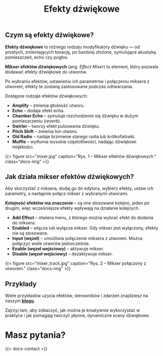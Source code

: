 ﻿---
title: "Efekty dźwiękowe"
icon: "🔊"
description: "Zmiksuj efekty dźwiękowe ze swoimi utworami, aby zapewnić niesamowite doznania muzyczne."
weight: 36
---
## Czym są efekty dźwiękowe?

**Efekty dźwiękowe** to różnego rodzaju modyfikatory dźwięku — od prostych, zmieniających tonację, po bardziej złożone, symulujące akustykę pomieszczeń, echo czy pogłos.  

**Mikser efektów dźwiękowych** (ang. *Effect Mixer*) to element, który pozwala dodawać efekty dźwiękowe do utworów.  

Po wybraniu efektów, ustawieniu ich parametrów i połączeniu miksera z utworem, efekty te zostaną zastosowane podczas odtwarzania.

Dostępne rodzaje efektów dźwiękowych:
- **Amplify** – zmienia głośność utworu.  
- **Echo** – dodaje efekt echa.  
- **Chamber Echo** – symuluje rozchodzenie się dźwięku w dużym pomieszczeniu (*reverb*).  
- **Swirler** – tworzy efekt pulsowania dźwięku.  
- **Pitch Shift** – zmienia ton utworu.  
- **Old Radio** – nadaje brzmienie starego radia lub krótkofalówki.  
- **Muffle** – wytłumia wysokie częstotliwości, nadając dźwiękowi miękkości.  

{{< figure src="mixer.jpg" caption="Rys. 1 – Mikser efektów dźwiękowych." class="docs-img" >}}

## Jak działa mikser efektów dźwiękowych?

Aby skorzystać z miksera, dodaj go do edytora, wybierz efekty, ustaw ich parametry, a następnie połącz mikser z wybranymi utworami.

**Kolejność efektów ma znaczenie** – są one stosowane kolejno, jeden po drugim, więc wcześniejsze efekty wpływają na działanie kolejnych.

- **Add Effect** – otwiera menu, z którego można wybrać efekt do dodania do miksera.  
- **Enabled** – włącza lub wyłącza mikser. Gdy mikser jest wyłączony, efekty nie są stosowane.  
- **Input (węzeł)** – umożliwia połączenie miksera z utworem. Można połączyć wiele utworów jednocześnie.  
- **Enable (węzeł wejściowy)** – aktywuje mikser.  
- **Disable (węzeł wejściowy)** – dezaktywuje mikser.  

{{< figure src="mixer_track.jpg" caption="Rys. 2 – Mikser połączony z utworem." class="docs-img" >}}

## Przykłady

Wiele przykładów użycia efektów, sterowników i zdarzeń znajdziesz na naszym **[blogu](blog/)**.  

Zajrzyj tam, aby zobaczyć, jak można je kreatywnie wykorzystać w praktyce i jak pomagają tworzyć płynne, dynamiczne sceny dźwiękowe.

# Masz pytania?

{{< docs-contact >}}